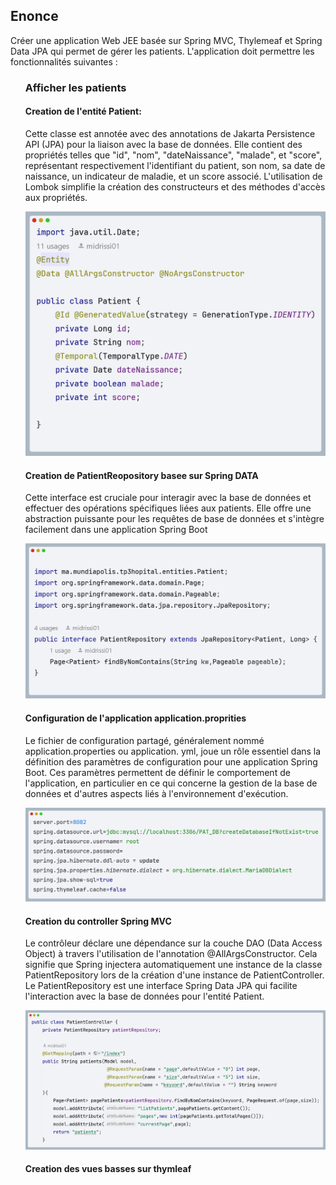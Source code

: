
<h2>Enonce</h2>
<p>Créer une application Web JEE basée sur Spring MVC, Thylemeaf et Spring Data JPA qui permet de gérer les patients. L'application doit permettre les fonctionnalités suivantes :</p>
<ul>
<h3>Afficher les patients </h3>
<h4>Creation de l'entité Patient: </h4>
    <p>
        Cette classe est annotée avec des annotations de Jakarta Persistence API (JPA) pour la liaison avec la base de données.
        Elle contient des propriétés telles que "id", "nom", "dateNaissance", "malade", et "score", représentant respectivement
        l'identifiant du patient, son nom, sa date de naissance, un indicateur de maladie, et un score associé.
        L'utilisation de Lombok simplifie la création des constructeurs et des méthodes d'accès aux propriétés.
    </p>
<img src="captures/patient.png" alt="patient">

<h4>Creation de PatientReopository basee sur Spring DATA</h4>
<p>Cette interface est cruciale pour interagir avec la base de données et effectuer des opérations spécifiques liées aux patients.
Elle offre une abstraction puissante pour les requêtes de base de données et s'intègre facilement dans une application Spring Boot</p>
<img src="captures/patientRepository.png" alt="patientRepository">
<h4>Configuration de l'application application.proprities</h4>
<p>Le fichier de configuration partagé, généralement nommé application.properties ou application.
yml, joue un rôle essentiel dans la définition des paramètres de configuration pour une application Spring Boot. Ces paramètres
permettent de définir le comportement de l'application,
en particulier en ce qui concerne la gestion de la base de données et d'autres aspects liés à l'environnement d'exécution.</p>
<img src="captures/capture_applicationproprities.png" alt="capture_applicationproprities">
<h4>Creation du controller Spring MVC</h4>
<p>Le contrôleur déclare une dépendance sur la couche DAO (Data Access Object) à travers l'utilisation de l'annotation @AllArgsConstructor. Cela signifie que Spring injectera automatiquement une instance de la classe PatientRepository lors de la création d'une instance de PatientController. Le PatientRepository est une interface Spring Data JPA qui facilite l'interaction avec la base de données pour l'entité Patient.</p>
<img src="captures/screenshot_controller.png" alt="screenshot_controller">
<h4>Creation des vues basses sur thymleaf</h4>



</ul>




